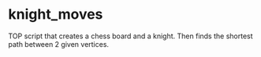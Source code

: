 # knight_moves
TOP script that creates a chess board and a knight.  Then finds the shortest path between 2 given vertices.
